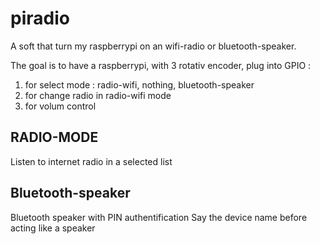 # piradio
A soft that turn my raspberrypi on an wifi-radio or bluetooth-speaker.

The goal is to have a raspberrypi, with 3 rotativ encoder, plug into GPIO :

1) for select mode : radio-wifi, nothing, bluetooth-speaker
2) for change radio in radio-wifi mode
3) for volum control

## RADIO-MODE

Listen to internet radio in a selected list

## Bluetooth-speaker

Bluetooth speaker with PIN authentification
Say the device name before acting like a speaker

